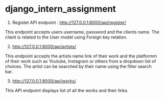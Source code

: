 # django_intern_assignment

1. Registet API endpoint : http://127.0.0.1:8000/api/register/

This endpoint accepts users username, password and the clients name. The client is related to the User model using Foreign key relation.

2. http://127.0.0.1:8000/api/artists/

This endpoint accepts the artists name link of their work and the platformm of their work such as Youtube, Instagram or others from a dropdown list of choices. The artist can be searched by their name using the filter search bar.

3. http://127.0.0.1:8000/api/works/

This API endpoint displays list of all the works and their links.
